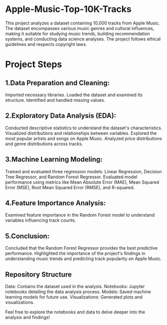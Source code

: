 # Apple-Music-Top-10K-Tracks

This project analyzes a dataset containing 10,000 tracks from Apple Music. The dataset encompasses various music genres and cultural influences, making it suitable for studying music trends, building recommendation systems, and conducting data science analyses. The project follows ethical guidelines and respects copyright laws.

# Project Steps
## 1.Data Preparation and Cleaning:
Imported necessary libraries.
Loaded the dataset and examined its structure.
Identified and handled missing values.

## 2.Exploratory Data Analysis (EDA):
Conducted descriptive statistics to understand the dataset's characteristics.
Visualized distributions and relationships between variables.
Explored the most popular artists and songs on Apple Music.
Analyzed price distributions and genre distributions across tracks.

## 3.Machine Learning Modeling:
Trained and evaluated three regression models: Linear Regression, Decision Tree Regressor, and Random Forest Regressor.
Evaluated model performance using metrics like Mean Absolute Error (MAE), Mean Squared Error (MSE), Root Mean Squared Error (RMSE), and R-squared.

## 4.Feature Importance Analysis:
Examined feature importance in the Random Forest model to understand variables influencing track counts.

## 5.Conclusion:
Concluded that the Random Forest Regressor provides the best predictive performance.
Highlighted the importance of the project's findings in understanding music trends and predicting track popularity on Apple Music.

## Repository Structure
Data: Contains the dataset used in the analysis.
Notebooks: Jupyter notebooks detailing the data analysis process.
Models: Saved machine learning models for future use.
Visualizations: Generated plots and visualizations.

Feel free to explore the notebooks and data to delve deeper into the analysis and findings!






